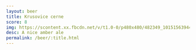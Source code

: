 ```yaml
---
layout: beer
title: Krusovice cerne
score: 8
img: https://scontent.xx.fbcdn.net/v/t1.0-0/p480x480/482349_10151563944993745_189404530_n.jpg?oh=03dae5883cf69d24239eafa2484a59df&oe=588694E9
desc: A nice amber ale
permalink: /beer/:title.html
---
```

